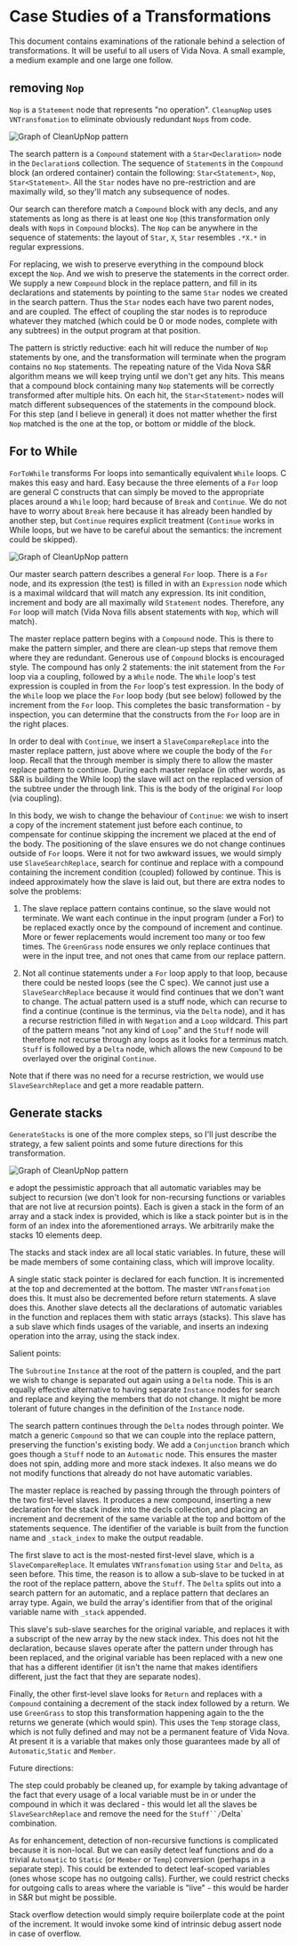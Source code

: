 # Case Studies of a Transformations

This document contains examinations of the rationale behind a selection of transformations. It will be useful to all users of Vida Nova. A small example, a medium example and one large one follow. 

## removing `Nop`

`Nop` is a `Statement` node that represents "no operation". `CleanupNop` uses `VNTransfomation` to eliminate obviously redundant `Nop`s from code. 

![Graph of CleanUpNop pattern](/test/reference/graphs/pattern/050-CleanupNop.svg)

The search pattern is a `Compound` statement with a `Star<Declaration>` node in the `Declaration`s collection. The sequence of `Statement`s in the `Compound` block (an ordered container) contain the following: `Star<Statement>`, `Nop`, `Star<Statement>`. All the `Star` nodes have no pre-restriction and are maximally wild, so they'll match any subsequence of nodes. 

Our search can therefore match a `Compound` block with any decls, and any statements as long as there is at least one `Nop` (this transformation only deals with `Nop`s in `Compound` blocks). The `Nop` can be anywhere in the sequence of statements: the layout of `Star`, `X`, `Star` resembles `.*X.*` in regular expressions.

For replacing, we wish to preserve everything in the compound block except the `Nop`. And we wish to preserve the statements in the correct order. We supply a new `Compound` block in the replace pattern, and fill in its declarations and statements by pointing to the same `Star` nodes we created in the search pattern. Thus the `Star` nodes each have two parent nodes, and are coupled. The effect of coupling the star nodes is to reproduce whatever they matched (which could be 0 or mode nodes, complete with any subtrees) in the output program at that position. 

The pattern is strictly reductive: each hit will reduce the number of `Nop` statements by one, and the transformation will terminate when the program contains no `Nop` statements. The repeating nature of the Vida Nova S&R algorithm means we will keep trying until we don't get any hits. This means that a compound block containing many `Nop` statements will be correctly transformed after multiple hits. On each hit, the `Star<Statement>` nodes will match different subsequences of the statements in the compound block. For this step (and I believe in general) it does not matter whether the first `Nop` matched is the one at the top, or bottom or middle of the block.

## For to While

`ForToWhile` transforms For loops into semantically equivalent `While` loops. C makes this easy and hard. Easy because the three elements of a `For` loop are general C constructs that can simply be moved to the appropriate places around a `While` loop; hard because of `Break` and `Continue`. We do not have to worry about `Break` here because it has already been handled by another step, but `Continue` requires explicit treatment (`Continue` works in While loops, but we have to be careful about the semantics: the increment could be skipped).

![Graph of CleanUpNop pattern](/test/reference/graphs/pattern/035-ForToWhile.svg)

Our master search pattern describes a general `For` loop. There is a `For` node, and its expression (the test) is filled in with an `Expression` node which is a maximal wildcard that will match any expression. Its init condition, increment and body are all maximally wild `Statement` nodes. Therefore, any `For` loop will match (Vida Nova fills absent statements with `Nop`, which will match).

The master replace pattern begins with a `Compound` node. This is there to make the pattern simpler, and there are clean-up steps that remove them where they are redundant. Generous use of `Compound` blocks is encouraged style. The compound has only 2 statements: the init statement from the `For` loop via a coupling, followed by a `While` node. The `While` loop's test expression is coupled in from the `For` loop's test expression. In the body of the `While` loop we place the `For` loop body (but see below) followed by the increment from the `For` loop. This completes the basic transformation - by inspection, you can determine that the constructs from the `For` loop are in the right places. 

In order to deal with `Continue`, we insert a `SlaveCompareReplace` into the master replace pattern, just above where we couple the body of the `For` loop. Recall that the through member is simply there to allow the master replace pattern to continue. During each master replace (in other words, as S&R is building the While loop) the slave will act on the replaced version of the subtree under the through link. This is the body of the original `For` loop (via coupling).

In this body, we wish to change the behaviour of `Continue`: we wish to insert a copy of the increment statement just before each continue, to compensate for continue skipping the increment we placed at the end of the body. The positioning of the slave ensures we do not change continues outside of `For` loops. Were it not for two awkward issues, we would simply use `SlaveSearchReplace`, search for continue and replace with a compound containing the increment condition (coupled) followed by continue. This is indeed approximately how the slave is laid out, but there are extra nodes to solve the problems:

1. The slave replace pattern contains continue, so the slave would not terminate. We want each continue in the input program (under a For) to be replaced exactly once by the compound of increment and continue. More or fewer replacements would increment too many or too few times. The `GreenGrass` node ensures we only replace continues that were in the input tree, and not ones that came from our replace pattern.

2. Not all continue statements under a `For` loop apply to that loop, because there could be nested loops (see the C spec). We cannot just use a `SlaveSearchReplace` because it would find continues that we don't want to change. The actual pattern used is a stuff node, which can recurse to find a continue (continue is the terminus, via the `Delta` node), and it has a recurse restriction filled in with `Negation` and a `Loop` wildcard. This part of the pattern means "not any kind of `Loop`" and the `Stuff` node will therefore not recurse through any loops as it looks for a terminus match. `Stuff` is followed by a `Delta` node, which allows the new `Compound` to be overlayed over the original `Continue`.

Note that if there was no need for a recurse restriction, we would use `SlaveSearchReplace` and get a more readable pattern.

## Generate stacks

`GenerateStacks` is one of the more complex steps, so I'll just describe the strategy, a few salient points and some future directions for this transformation.

![Graph of CleanUpNop pattern](/test/reference/graphs/pattern/032-GenerateStacks.svg)

e adopt the pessimistic approach that all automatic variables may be subject to recursion (we don't look for non-recursing functions or variables that are not live at recursion points). Each is given a stack in the form of an array and a stack index is provided, which is like a stack pointer but is in the form of an index into the aforementioned arrays. We arbitrarily make the stacks 10 elements deep.

The stacks and stack index are all local static variables. In future, these will be made members of some containing class, which will improve locality.

A single static stack pointer is declared for each function. It is incremented at the top and decremented at the bottom. The master `VNTransfomation` does this. It must also be decremented before return statements. A slave does this. Another slave detects all the declarations of automatic variables in the function and replaces them with static arrays (stacks). This slave has a sub slave which finds usages of the variable, and inserts an indexing operation into the array, using the stack index.

Salient points:

The `Subroutine` `Instance` at the root of the pattern is coupled, and the part we wish to change is separated out again using a `Delta` node. This is an equally effective alternative to having separate `Instance` nodes for search and replace and keying the members that do not change. It might be more tolerant of future changes in the definition of the `Instance` node.

The search pattern continues through the `Delta` nodes through pointer. We match a generic `Compound` so that we can couple into the replace pattern, preserving the function's existing body. We add a `Conjunction` branch which goes though a `Stuff` node to an `Automatic` node. This ensures the master does not spin, adding more and more stack indexes. It also means we do not modify functions that already do not have automatic variables.

The master replace is reached by passing through the through pointers of the two first-level slaves. It produces a new compound, inserting a new declaration for the stack index into the decls collection, and placing an increment and decrement of the same variable at the top and bottom of the statements sequence. The identifier of the variable is built from the function name and `_stack_index` to make the output readable.

The first slave to act is the most-nested first-level slave, which is a `SlaveCompareReplace`. It emulates `VNTransfomation` using `Star` and `Delta`, as seen before. This time, the reason is to allow a sub-slave to be tucked in at the root of the replace pattern, above the `Stuff`. The `Delta` splits out into a search pattern for an automatic, and a replace pattern that declares an array type. Again, we build the array's identifier from that of the original variable name with `_stack` appended.

This slave's sub-slave searches for the original variable, and replaces it with a subscript of the new array by the new stack index. This does not hit the declaration, because slaves operate after the pattern under through has been replaced, and the original variable has been replaced with a new one that has a different identifier (it isn't the name that makes identifiers different, just the fact that they are separate nodes).

Finally, the other first-level slave looks for `Return` and replaces with a `Compound` containing a decrement of the stack index followed by a return. We use `GreenGrass` to stop this transformation happening again to the the returns we generate (which would spin). This uses the `Temp` storage class, which is not fully defined and may not be a permanent feature of Vida Nova. At present it is a variable that makes only those guarantees made by all of `Automatic`,`Static` and `Member`.

Future directions:

The step could probably be cleaned up, for example by taking advantage of the fact that every usage of a local variable must be in or under the compound in which it was declared - this would let all the slaves be `SlaveSearchReplace` and remove the need for the `Stuff``/`Delta` combination. 

As for enhancement, detection of non-recursive functions is complicated because it is non-local. But we can easily detect leaf functions and do a trivial `Automatic` to `Static` (or `Member` or `Temp`) conversion (perhaps in a separate step). This could be extended to detect leaf-scoped variables (ones whose scope has no outgoing calls). Further, we could restrict checks for outgoing calls to areas where the variable is "live" - this would be harder in S&R but might be possible.

Stack overflow detection would simply require boilerplate code at the point of the increment. It would invoke some kind of intrinsic debug assert node in case of overflow.
